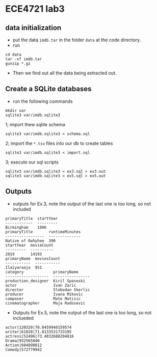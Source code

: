 # ECE4721 lab3

## data initialization

- put the data `imdb.tar` in the folder `data` at the code directory.
- run

```shell
cd data
tar -xf imdb.tar
gunzip *.gz
```

- Then we find out all the data being extracted out.

## Create a SQLite databases

- run the following commands

```shell
mkdir var 
sqlite3 var/imdb.sqlite3
```

1; import thew sqlite schema

```shell
sqlite3 var/imdb.sqlite3 < schema.sql
```

2; import the `*.tsv` files into our db to create tables

```shell
sqlite3 var/imdb.sqlite3 < import.sql
```

3; execute our sql scripts

```shell
sqlite3 var/imdb.sqlite3 < ex3.sql > ex3.out
sqlite3 var/imdb.sqlite3 < ex5.sql > ex5.out
```

## Outputs

- outputs for Ex.3, note the output of the last one is too long, so not included

```shell
primaryTitle  startYear
------------  ---------
Birmingham    1896     
primaryTitle       runtimeMinutes
-----------------  --------------
Native of Owhyhee  390           
startYear  movieCount
---------  ----------
2019       14193     
primaryName  moviesCount
-----------  -----------
Ilaiyaraaja  951        
category             primaryName     
-------------------  ----------------
production_designer  Kiril Spaseski  
actor                Ivan Zaric      
director             Slobodan Skerlic
producer             Ivana Mikovic   
composer             Mate Matisic    
cinematographer      Maja Radosevic  
```

- Outputs for Ex.5, note the output of the last one is too long, so not inclueded

```shell
actor|120320|70.0459940159574
writer|61828|71.8133531733195
actress|52496|73.4032688204816
Drama|932565840
Action|604898012
Comedy|572779942
```

